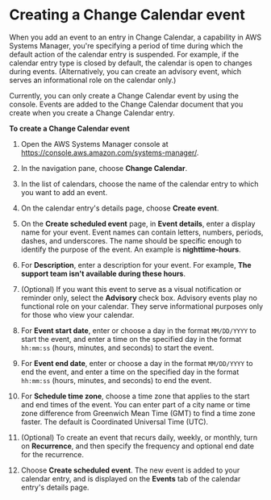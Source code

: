 # Creating a Change Calendar event<a name="change-calendar-create-event"></a>

When you add an event to an entry in Change Calendar, a capability in AWS Systems Manager, you're specifying a period of time during which the default action of the calendar entry is suspended\. For example, if the calendar entry type is closed by default, the calendar is open to changes during events\. \(Alternatively, you can create an advisory event, which serves an informational role on the calendar only\.\)

Currently, you can only create a Change Calendar event by using the console\. Events are added to the Change Calendar document that you create when you create a Change Calendar entry\.

**To create a Change Calendar event**

1. Open the AWS Systems Manager console at [https://console\.aws\.amazon\.com/systems\-manager/](https://console.aws.amazon.com/systems-manager/)\.

1. In the navigation pane, choose **Change Calendar**\.

1. In the list of calendars, choose the name of the calendar entry to which you want to add an event\.

1. On the calendar entry's details page, choose **Create event**\.

1. On the **Create scheduled event** page, in **Event details**, enter a display name for your event\. Event names can contain letters, numbers, periods, dashes, and underscores\. The name should be specific enough to identify the purpose of the event\. An example is **nighttime\-hours**\.

1. For **Description**, enter a description for your event\. For example, **The support team isn't available during these hours**\.

1. \(Optional\) If you want this event to serve as a visual notification or reminder only, select the **Advisory** check box\. Advisory events play no functional role on your calendar\. They serve informational purposes only for those who view your calendar\.

1. For **Event start date**, enter or choose a day in the format `MM/DD/YYYY` to start the event, and enter a time on the specified day in the format `hh:mm:ss` \(hours, minutes, and seconds\) to start the event\.

1. For **Event end date**, enter or choose a day in the format `MM/DD/YYYY` to end the event, and enter a time on the specified day in the format `hh:mm:ss` \(hours, minutes, and seconds\) to end the event\.

1. For **Schedule time zone**, choose a time zone that applies to the start and end times of the event\. You can enter part of a city name or time zone difference from Greenwich Mean Time \(GMT\) to find a time zone faster\. The default is Coordinated Universal Time \(UTC\)\.

1. \(Optional\) To create an event that recurs daily, weekly, or monthly, turn on **Recurrence**, and then specify the frequency and optional end date for the recurrence\.

1. Choose **Create scheduled event**\. The new event is added to your calendar entry, and is displayed on the **Events** tab of the calendar entry's details page\.